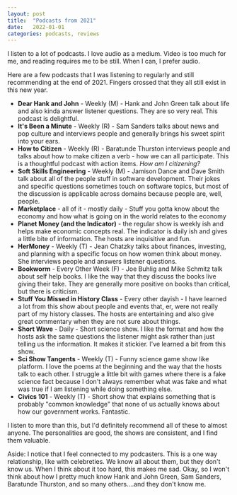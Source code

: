 ```yaml
---
layout: post
title:  "Podcasts from 2021"
date:   2022-01-01
categories: podcasts, reviews
---
```


I listen to a lot of podcasts. I love audio as a medium. Video is too much for me, and reading requires me to be still. When I can, I prefer audio. 

Here are a few podcasts that I was listening to regularly and still recommending at the end of 2021. Fingers crossed that they all still exist in this new year. 

- **Dear Hank and John** - Weekly (M) - Hank and John Green talk about life and also kinda answer listener questions. They are so very real. This podcast is delightful. 
- **It's Been a Minute** - Weekly (R) - Sam Sanders talks about news and pop culture and interviews people and generally brings his sweet spirit into your ears. 
- **How to Citizen** - Weekly (R) - Baratunde Thurston interviews people and talks about how to make citizen a verb - how we can all participate. This is a thoughtful podcast with action items. *How am I citizening?*
- **Soft Skills Engineering** - Weekly (M) - Jamison Dance and Dave Smith talk about all of the people stuff in software development. Their jokes and specific questions sometimes touch on software topics, but most of the discussion is applicable across domains because people are, well, people. 
- **Marketplace** - all of it - mostly daily - Stuff you gotta know about the economy and how what is going on in the world relates to the economy
- **Planet Money (and the Indicator)** - the regular show is weekly ish and helps make economic concepts real. The indicator is daily ish and gives a little bite of information. The hosts are inquisitive and fun. 
- **HerMoney** - Weekly (T) - Jean Chatzky talks about finances, investing, and planning with a specific focus on how women think about money. She interviews people and answers listener questions. 
- **Bookworm** - Every Other Week (F) - Joe Buhlig and Mike Schmitz talk about self help books. I like the way that they discuss the books live giving their take. They are generally more positive on books than critical, but there is criticism. 
- **Stuff You Missed in History Class** - Every other dayish - I have learned a lot from this show about people and events that, er, were not really part of my history classes. The hosts are entertaining and also give great commentary when they are not sure about things. 
- **Short Wave** - Daily - Short science show. I like the format and how the hosts ask the same questions the listener might ask rather than just telling us the information. It makes it stickier. I've learned a bit from this show. 
- **Sci Show Tangents** - Weekly (T) - Funny science game show like platform. I love the poems at the beginning and the way that the hosts talk to each other. I struggle a little bit with games where there is a fake science fact because I don't always remember what was fake and what was true if I am listening while doing something else. 
- **Civics 101** - Weekly (T) - Short show that explains something that is probably "common knowledge" that none of us actually knows about how our government works. Fantastic. 

I listen to more than this, but I'd definitely recommend all of these to almost anyone. The personalities are good, the shows are consistent, and I find them valuable. 

Aside: I notice that I feel connected to my podcasters. This is a one way relationship, like with celebreties. We know all about them, but they don't know us. When I think about it too hard, this makes me sad. Okay, so I won't think about how I pretty much know Hank and John Green, Sam Sanders, Baratunde Thurston, and so many others....and they don't know me. 
